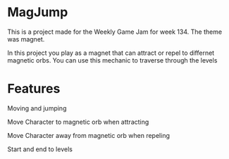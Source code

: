 # MagJump

This is a project made for the Weekly Game Jam for week 134. The theme was magnet.

In this project you play as a magnet that can attract or repel to differnet magnetic orbs. You can use this mechanic to traverse through the levels

# Features

Moving and jumping

Move Character to magnetic orb when attracting

Move Character away from magnetic orb when repeling

Start and end to levels
